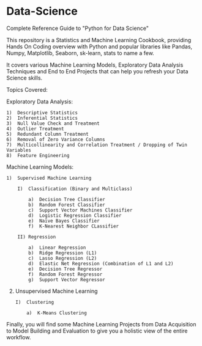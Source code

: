 # Data-Science
Complete Reference Guide to "Python for Data Science"

This repository is a Statistics and Machine Learning Cookbook, providing Hands On Coding overview with Python and popular libraries like Pandas, Numpy, Matplotlib, Seaborn, sk-learn, stats to name a few.

It covers various Machine Learning Models, Exploratory Data Analysis Techniques and End to End Projects that can help you refresh your Data Science skills.


Topics Covered:

Exploratory Data Analysis:

    1)  Descriptive Statistics
    2)  Inferential Statistics
    3)  Null Value Check and Treatment
    4)  Outlier Treatment
    5)  Redundant Column Treatment
    6)  Removal of Zero Variance Columns
    7)  Multicollinearity and Correlation Treatment / Dropping of Twin Variables
    8)  Feature Engineering


Machine Learning Models:

    1)  Supervised Machine Learning

        I)  Classification (Binary and Multiclass)

            a)  Decision Tree Classifier
            b)  Random Forest Classifier
            c)  Support Vector Machines Classifier
            d)  Logistic Regression Classifier
            e)  Naïve Bayes Classifier
            f)  K-Nearest Neighbor CLassifier

        II) Regression

            a)  Linear Regression
            b)  Ridge Regression (L1)
            c)  Lasso Regression (L2)
            d)  Elastic Net Regression (Combination of L1 and L2)
            e)  Decision Tree Regressor
            f)  Random Forest Regressor
            g)  Support Vector Regressor

2)  Unsupervised Machine Learning

        I)  Clustering

            a)  K-Means Clustering
        
Finally, you will find some Machine Learning Projects from Data Acquisition to Model Building and Evaluation to give you a holistic view of the entire workflow.

